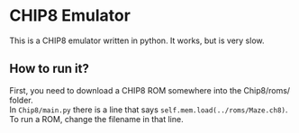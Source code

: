 # CHIP8 Emulator
This is a CHIP8 emulator written in python. It works, but is very slow.

## How to run it?
First, you need to download a CHIP8 ROM somewhere into the Chip8/roms/ folder. \
In `Chip8/main.py` there is a line that says `self.mem.load(../roms/Maze.ch8)`. To run a ROM, change the filename in that line.
